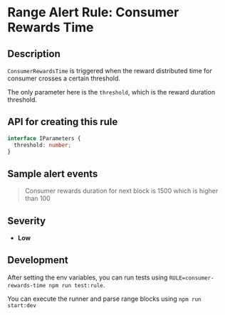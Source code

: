 # Range Alert Rule: Consumer Rewards Time

## Description

`ConsumerRewardsTime` is triggered when the reward distributed time for consumer crosses a certain threshold.

The only parameter here is the `threshold`, which is the reward duration threshold.

## API for creating this rule

```typescript
interface IParameters {
  threshold: number;
}
```

## Sample alert events

> Consumer rewards duration for next block is 1500 which is higher than 100

## Severity

- **Low**

## Development

After setting the env variables, you can run tests using `RULE=consumer-rewards-time npm run test:rule`.

You can execute the runner and parse range blocks using `npm run start:dev`
